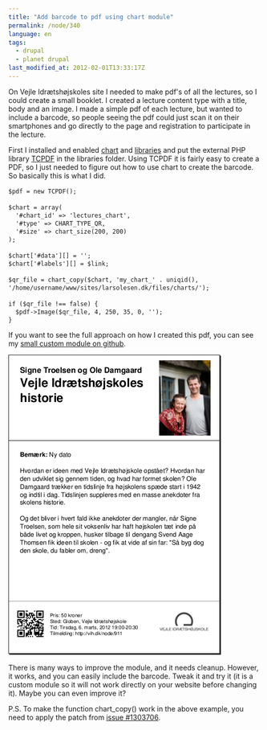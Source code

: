```yaml
---
title: "Add barcode to pdf using chart module"
permalink: /node/340
language: en
tags:
  - drupal
  - planet drupal
last_modified_at: 2012-02-01T13:33:17Z
---
```


On Vejle Idrætshøjskoles site I needed to make pdf's of all the lectures, so I could create a small booklet. I created a lecture content type with a title, body and an image. I made a simple pdf of each lecture, but wanted to include a barcode, so people seeing the pdf could just scan it on their smartphones and go directly to the page and registration to participate in the lecture.

First I installed and enabled [chart](http://drupal.org/project/chart) and [libraries](http://drupal.org/project/libraries) and put the external PHP library [TCPDF](http://www.tcpdf.org/) in the libraries folder. Using TCPDF it is fairly easy to create a PDF, so I just needed to figure out how to use chart to create the barcode. So basically this is what I did.

```
$pdf = new TCPDF();

$chart = array(
  '#chart_id' => 'lectures_chart',
  '#type' => CHART_TYPE_QR,
  '#size' => chart_size(200, 200) 
);
        
$chart['#data'][] = '';
$chart['#labels'][] = $link;
        
$qr_file = chart_copy($chart, 'my_chart_' . uniqid(), '/home/username/www/sites/larsolesen.dk/files/charts/');
        
if ($qr_file !== false) {
  $pdf->Image($qr_file, 4, 250, 35, 0, '');
}
```

If you want to see the full approach on how I created this pdf, you can see my [small custom module on github](https://github.com/vih/vih.dk-features/tree/master/vih_lectures_pdf).

[![PDF - Vejle Idrætshøjskoles historie](/assets/images/screenshot_1.png)](http://vih.dk/foredrag/vejle-idraetshoejskoles-historie)

There is many ways to improve the module, and it needs cleanup. However, it works, and you can easily include the barcode. Tweak it and try it (it is a custom module so it will not work directly on your website before changing it). Maybe you can even improve it?

P.S. To make the function chart\_copy() work in the above example, you need to apply the patch from [issue #1303706](http://drupal.org/node/1303706#comment-5092784).
